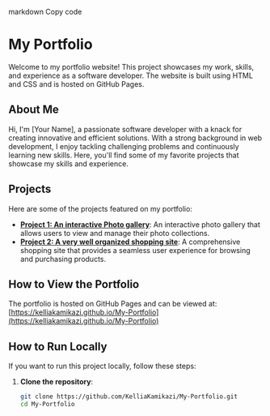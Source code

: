 markdown
Copy code
# My Portfolio

Welcome to my portfolio website! This project showcases my work, skills, and experience as a software developer. The website is built using HTML and CSS and is hosted on GitHub Pages.

## About Me

Hi, I'm [Your Name], a passionate software developer with a knack for creating innovative and efficient solutions. With a strong background in web development, I enjoy tackling challenging problems and continuously learning new skills. Here, you'll find some of my favorite projects that showcase my skills and experience.

## Projects

Here are some of the projects featured on my portfolio:

- **[Project 1: An interactive Photo gallery](https://github.com/KelliaKamikazi/TaskForce)**: An interactive photo gallery that allows users to view and manage their photo collections.
- **[Project 2: A very well organized shopping site](https://github.com/KelliaKamikazi/mini-project-exam)**: A comprehensive shopping site that provides a seamless user experience for browsing and purchasing products.

## How to View the Portfolio

The portfolio is hosted on GitHub Pages and can be viewed at: [https://kelliakamikazi.github.io/My-Portfolio](https://kelliakamikazi.github.io/My-Portfolio)

## How to Run Locally

If you want to run this project locally, follow these steps:

1. **Clone the repository**:
   ```sh
   git clone https://github.com/KelliaKamikazi/My-Portfolio.git
   cd My-Portfolio